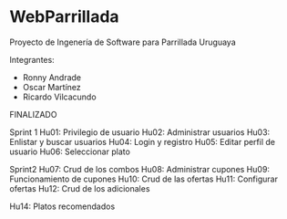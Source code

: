 # WebParrillada
Proyecto de Ingenería de Software para Parrillada Uruguaya

Integrantes:
* Ronny Andrade
* Oscar Martínez
* Ricardo Vilcacundo


FINALIZADO 

Sprint 1
Hu01: Privilegio de usuario
Hu02: Administrar usuarios
Hu03: Enlistar y buscar usuarios
Hu04: Login y registro
Hu05: Editar perfil de usuario
Hu06: Seleccionar plato

Sprint2
Hu07: Crud de los combos
Hu08: Administrar cupones
Hu09: Funcionamiento de cupones
Hu10: Crud de las ofertas
Hu11: Configurar ofertas 
Hu12: Crud de los adicionales

Hu14: Platos recomendados

